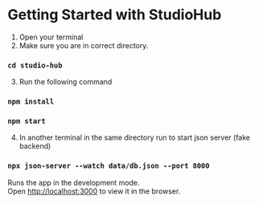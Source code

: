 # Getting Started with StudioHub

1. Open your terminal
2. Make sure you are in correct directory.

### `cd studio-hub`

3. Run the following command

### `npm install`
### `npm start`

4. In another terminal in the same directory run to start json server (fake backend)

### `npx json-server --watch data/db.json --port 8000`

Runs the app in the development mode.\
Open [http://localhost:3000](http://localhost:3000) to view it in the browser.
